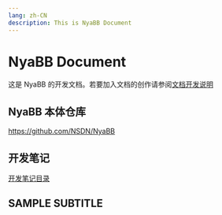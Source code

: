 ```yaml
---
lang: zh-CN
description: This is NyaBB Document
---
```


# NyaBB Document

这是 NyaBB 的开发文档。若要加入文档的创作请参阅[文档开发说明](https://github.com/NSDN/nyabb-document#readme)

## NyaBB 本体仓库

<https://github.com/NSDN/NyaBB>

## 开发笔记

[开发笔记目录](./develop-note/index.md)

## SAMPLE SUBTITLE
